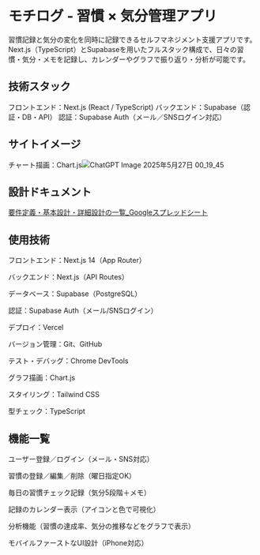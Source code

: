 # モチログ - 習慣 × 気分管理アプリ
習慣記録と気分の変化を同時に記録できるセルフマネジメント支援アプリです。
Next.js（TypeScript）とSupabaseを用いたフルスタック構成で、日々の習慣・気分・メモを記録し、カレンダーやグラフで振り返り・分析が可能です。

## 技術スタック
フロントエンド：Next.js (React / TypeScript)
バックエンド：Supabase（認証・DB・API）
認証：Supabase Auth（メール／SNSログイン対応）

## サイトイメージ
チャート描画：Chart.js![ChatGPT Image 2025年5月27日 00_19_45](https://github.com/user-attachments/assets/ee721251-44e3-4252-81b0-5982d7cb18d4)


## 設計ドキュメント

[要件定義・基本設計・詳細設計の一覧_Googleスプレッドシート](https://docs.google.com/spreadsheets/d/1yCv84vdfhXLyGrSnAAy68239r-LzfslNElnfcQ0W9PI/edit?gid=649127913#gid=649127913)



## 使用技術
フロントエンド：Next.js 14（App Router）

バックエンド：Next.js（API Routes）

データベース：Supabase（PostgreSQL）

認証：Supabase Auth（メール/SNSログイン）

デプロイ：Vercel

バージョン管理：Git、GitHub

テスト・デバッグ：Chrome DevTools

グラフ描画：Chart.js

スタイリング：Tailwind CSS

型チェック：TypeScript


## 機能一覧
ユーザー登録／ログイン（メール・SNS対応）

習慣の登録／編集／削除（曜日指定OK）

毎日の習慣チェック記録（気分5段階＋メモ）

記録のカレンダー表示（アイコンと色で可視化）

分析機能（習慣の達成率、気分の推移などをグラフで表示）

モバイルファーストなUI設計（iPhone対応）
